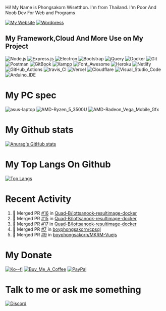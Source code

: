 Hi! My Name is Phongsakorn Wisetthon. I'm from Thailand. I'm Poor And Noob Dev For Web and Programs

[![My Website](https://img.shields.io/badge/website-000000?style=for-the-badge&logo=About.me&logoColor=white)](https://pwisetthon.com/) [![Wordpress](https://img.shields.io/badge/Wordpress-21759B?style=for-the-badge&logo=wordpress&logoColor=white)](https://boyphongsakorn.wordpress.com/)

## My Framework,Cloud And More Use on My Project

![Node.js](https://img.shields.io/badge/Node.js-339933?style=for-the-badge&logo=nodedotjs&logoColor=white) ![Express.js](https://img.shields.io/badge/Express.js-000000?style=for-the-badge&logo=express&logoColor=white) ![Electron](https://img.shields.io/badge/Electron-2B2E3A?style=for-the-badge&logo=electron&logoColor=9FEAF9) ![Bootstrap](https://img.shields.io/badge/Bootstrap-563D7C?style=for-the-badge&logo=bootstrap&logoColor=white) ![jQuery](https://img.shields.io/badge/jQuery-0769AD?style=for-the-badge&logo=jquery&logoColor=white) ![Docker](https://img.shields.io/badge/Docker-2CA5E0?style=for-the-badge&logo=docker&logoColor=white) ![Git](https://img.shields.io/badge/Git-F05032?style=for-the-badge&logo=git&logoColor=white) ![Postman](https://img.shields.io/badge/Postman-FF6C37?style=for-the-badge&logo=Postman&logoColor=white) ![GitBook](https://img.shields.io/badge/GitBook-7B36ED?style=for-the-badge&logo=gitbook&logoColor=white) ![Xampp](https://img.shields.io/badge/Xampp-F37623?style=for-the-badge&logo=xampp&logoColor=white) ![Font_Awesome](https://img.shields.io/badge/Font_Awesome-339AF0?style=for-the-badge&logo=fontawesome&logoColor=white) ![Heroku](https://img.shields.io/badge/Heroku-430098?style=for-the-badge&logo=heroku&logoColor=white) ![Netlify](https://img.shields.io/badge/Netlify-00C7B7?style=for-the-badge&logo=netlify&logoColor=white) ![GitHub_Actions](https://img.shields.io/badge/GitHub_Actions-2088FF?style=for-the-badge&logo=github-actions&logoColor=white) ![travis_CI](https://img.shields.io/badge/travis_CI-3EAAAF?style=for-the-badge&logo=travisci&logoColor=white) ![Vercel](https://img.shields.io/badge/Vercel-000000?style=for-the-badge&logo=vercel&logoColor=white) ![Cloudflare](https://img.shields.io/badge/Cloudflare-F38020?style=for-the-badge&logo=Cloudflare&logoColor=white) ![Visual_Studio_Code](https://img.shields.io/badge/Visual_Studio_Code-0078D4?style=for-the-badge&logo=visual%20studio%20code&logoColor=white) ![Arduino_IDE](https://img.shields.io/badge/Arduino_IDE-00979D?style=for-the-badge&logo=arduino&logoColor=white)

# My PC spec

![asus-laptop](https://img.shields.io/badge/asus-laptop-000000?style=for-the-badge&logo=asus&logoColor=white) ![AMD-Ryzen_5_3500U](https://img.shields.io/badge/AMD-Ryzen_5_3500U-ED1C24?style=for-the-badge&logo=amd&logoColor=white) ![AMD-Radeon_Vega_Mobile_Gfx](https://img.shields.io/badge/AMD-Radeon_Vega_Mobile_Gfx-ED1C24?style=for-the-badge&logo=amd&logoColor=white)

# My Github stats

[![Anurag's GitHub stats](https://github-readme-stats.vercel.app/api?username=boyphongsakorn)](https://github.com/anuraghazra/github-readme-stats)

# My Top Langs On Github

[![Top Langs](https://github-readme-stats.vercel.app/api/top-langs/?username=boyphongsakorn&layout=compact)](https://github.com/anuraghazra/github-readme-stats)

# Recent Activity

<!--START_SECTION:activity-->
1. 🎉 Merged PR [#16](https://github.com/Quad-B/lottsanook-resultimage-docker/pull/16) in [Quad-B/lottsanook-resultimage-docker](https://github.com/Quad-B/lottsanook-resultimage-docker)
2. 🎉 Merged PR [#15](https://github.com/Quad-B/lottsanook-resultimage-docker/pull/15) in [Quad-B/lottsanook-resultimage-docker](https://github.com/Quad-B/lottsanook-resultimage-docker)
3. 🎉 Merged PR [#17](https://github.com/Quad-B/lottsanook-resultimage-docker/pull/17) in [Quad-B/lottsanook-resultimage-docker](https://github.com/Quad-B/lottsanook-resultimage-docker)
4. 🎉 Merged PR [#7](https://github.com/boyphongsakorn/cpsql/pull/7) in [boyphongsakorn/cpsql](https://github.com/boyphongsakorn/cpsql)
5. 🎉 Merged PR [#9](https://github.com/boyphongsakorn/MKRM-Vuejs/pull/9) in [boyphongsakorn/MKRM-Vuejs](https://github.com/boyphongsakorn/MKRM-Vuejs)
<!--END_SECTION:activity-->

# My Donate

[![Ko--fi](https://img.shields.io/badge/Ko--fi-F16061?style=for-the-badge&logo=ko-fi&logoColor=white)](https://ko-fi.com/boyphongsakorn) [![Buy_Me_A_Coffee](https://img.shields.io/badge/Buy_Me_A_Coffee-FFDD00?style=for-the-badge&logo=buy-me-a-coffee&logoColor=black)](https://www.buymeacoffee.com/boyphongsakorn) [![PayPal](https://img.shields.io/badge/PayPal-00457C?style=for-the-badge&logo=paypal&logoColor=white)](https://paypal.me/boyphongsakorn?country.x=TH&locale.x=th_TH)

# Talk to me or ask me something

[![Discord](https://img.shields.io/discord/844173039520317470?label=Discord&logo=Discord&style=for-the-badge)](https://discord.gg/j7xce5hxUf)
